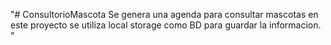 "# ConsultorioMascota
Se genera una agenda para consultar mascotas en este proyecto se utiliza local storage como BD para guardar la informacion.
" 
